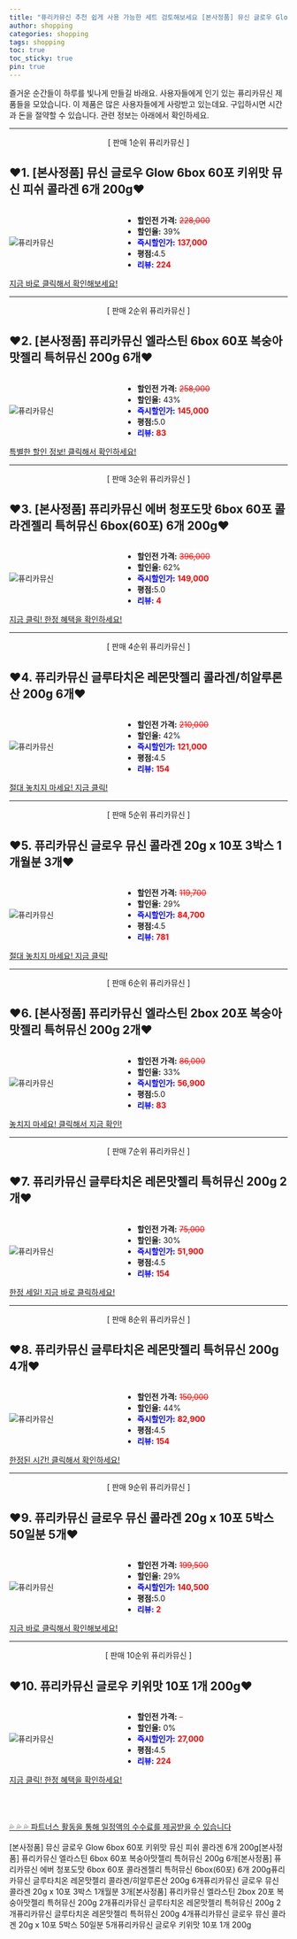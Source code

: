 ```yaml
---
title: "퓨리카뮤신 추천 쉽게 사용 가능한 세트 검토해보세요 [본사정품] 뮤신 글로우 Glow 6box"
author: shopping
categories: shopping
tags: shopping
toc: true
toc_sticky: true
pin: true
---
```

즐거운 순간들이 하루를 빛나게 만들길 바래요. 사용자들에게 인기 있는 퓨리카뮤신 제품들을 모았습니다. 이 제품은 많은 사용자들에게 사랑받고 있는데요. 구입하시면 시간과 돈을 절약할 수 있습니다. 관련 정보는 아래에서 확인하세요.

---
<p class="toplist" style="margin: 0 auto; display: block; width: fit-content;">[ 판매 1순위 퓨리카뮤신 ]</p>

<h2><strong>❤️1. [본사정품] 뮤신 글로우 Glow 6box 60포 키위맛 뮤신 피쉬 콜라겐 6개 200g❤️</strong></h2>

<div style="display: flex; align-items: center;">
    <div style="flex: 0.4;">
        <img src="https://thumbnail6.coupangcdn.com/thumbnails/remote/230x230ex/image/vendor_inventory/875e/b71a5de3dfd7fbcf59abf945bc143adc74230a96814399285432f5f87bbf.png" alt="퓨리카뮤신" style="max-width: 100%;">
    </div>
    <div style="flex: 0.6; margin-left: 10px;">
        <ul>
            <li><strong>할인전 가격:</strong> <del style="color: red;">228,000</del></li>
            <li><strong>할인율:</strong> 39%</li>
            <li><span style='color:blue'><strong>즉시할인가:</strong></span> <span style='color:red'><strong>137,000</strong></span></li>
            <li><strong>평점:</strong>4.5</li>
            <li><span style='color:blue'><strong>리뷰:</strong></span> <span style='color:red'><strong>224</strong></span></li>
        </ul>
    </div>
</div>
<div class="center">
    <a href="https://selin100587.github.io?lptag=AF9450613&subid=githubio&pageKey=7944292216&traceid=V0-153&itemId=21898503813&vendorItemId=83724120745" class="myButton">
        지금 바로 클릭해서 확인해보세요!
    </a>
</div>


---
<p class="toplist" style="margin: 0 auto; display: block; width: fit-content;">[ 판매 2순위 퓨리카뮤신 ]</p>

<h2><strong>❤️2. [본사정품] 퓨리카뮤신 엘라스틴 6box 60포 복숭아맛젤리 특허뮤신 200g 6개❤️</strong></h2>

<div style="display: flex; align-items: center;">
    <div style="flex: 0.4;">
        <img src="https://thumbnail7.coupangcdn.com/thumbnails/remote/230x230ex/image/vendor_inventory/811c/097a23b2ad378c00dc95e1be1e4de8eb868769444f5a7a2f4d4202bd0951.png" alt="퓨리카뮤신" style="max-width: 100%;">
    </div>
    <div style="flex: 0.6; margin-left: 10px;">
        <ul>
            <li><strong>할인전 가격:</strong> <del style="color: red;">258,000</del></li>
            <li><strong>할인율:</strong> 43%</li>
            <li><span style='color:blue'><strong>즉시할인가:</strong></span> <span style='color:red'><strong>145,000</strong></span></li>
            <li><strong>평점:</strong>5.0</li>
            <li><span style='color:blue'><strong>리뷰:</strong></span> <span style='color:red'><strong>83</strong></span></li>
        </ul>
    </div>
</div>
<div class="center">
    <a href="https://selin100587.github.io?lptag=AF9450613&subid=githubio&pageKey=7699789694&traceid=V0-153&itemId=20612408777&vendorItemId=87686774389" class="myButton">
        특별한 할인 정보! 클릭해서 확인하세요!
    </a>
</div>


---
<p class="toplist" style="margin: 0 auto; display: block; width: fit-content;">[ 판매 3순위 퓨리카뮤신 ]</p>

<h2><strong>❤️3. [본사정품] 퓨리카뮤신 에버 청포도맛 6box 60포 콜라겐젤리 특허뮤신 6box(60포) 6개 200g❤️</strong></h2>

<div style="display: flex; align-items: center;">
    <div style="flex: 0.4;">
        <img src="https://thumbnail9.coupangcdn.com/thumbnails/remote/230x230ex/image/vendor_inventory/3f95/d11cc4e3ba7be0e22abbc9a946b475dd2778788d7059ee7e4a12f1c9168e.png" alt="퓨리카뮤신" style="max-width: 100%;">
    </div>
    <div style="flex: 0.6; margin-left: 10px;">
        <ul>
            <li><strong>할인전 가격:</strong> <del style="color: red;">396,000</del></li>
            <li><strong>할인율:</strong> 62%</li>
            <li><span style='color:blue'><strong>즉시할인가:</strong></span> <span style='color:red'><strong>149,000</strong></span></li>
            <li><strong>평점:</strong>5.0</li>
            <li><span style='color:blue'><strong>리뷰:</strong></span> <span style='color:red'><strong>4</strong></span></li>
        </ul>
    </div>
</div>
<div class="center">
    <a href="https://selin100587.github.io?lptag=AF9450613&subid=githubio&pageKey=7925422297&traceid=V0-153&itemId=21786685998&vendorItemId=88835386862" class="myButton">
        지금 클릭! 한정 혜택을 확인하세요!
    </a>
</div>


---
<p class="toplist" style="margin: 0 auto; display: block; width: fit-content;">[ 판매 4순위 퓨리카뮤신 ]</p>

<h2><strong>❤️4. 퓨리카뮤신 글루타치온 레몬맛젤리 콜라겐/히알루론산 200g 6개❤️</strong></h2>

<div style="display: flex; align-items: center;">
    <div style="flex: 0.4;">
        <img src="https://thumbnail9.coupangcdn.com/thumbnails/remote/230x230ex/image/vendor_inventory/dfc5/9e1abf4e9a83ee3c1ac4fd56e9c79d650ca6933e38e7525a6af59ff16790.jpg" alt="퓨리카뮤신" style="max-width: 100%;">
    </div>
    <div style="flex: 0.6; margin-left: 10px;">
        <ul>
            <li><strong>할인전 가격:</strong> <del style="color: red;">210,000</del></li>
            <li><strong>할인율:</strong> 42%</li>
            <li><span style='color:blue'><strong>즉시할인가:</strong></span> <span style='color:red'><strong>121,000</strong></span></li>
            <li><strong>평점:</strong>4.5</li>
            <li><span style='color:blue'><strong>리뷰:</strong></span> <span style='color:red'><strong>154</strong></span></li>
        </ul>
    </div>
</div>
<div class="center">
    <a href="https://selin100587.github.io?lptag=AF9450613&subid=githubio&pageKey=7235407929&traceid=V0-153&itemId=18423238808&vendorItemId=87502186023" class="myButton">
        절대 놓치지 마세요! 지금 클릭!
    </a>
</div>


---
<p class="toplist" style="margin: 0 auto; display: block; width: fit-content;">[ 판매 5순위 퓨리카뮤신 ]</p>

<h2><strong>❤️5. 퓨리카뮤신 글로우 뮤신 콜라겐 20g x 10포 3박스 1개월분 3개❤️</strong></h2>

<div style="display: flex; align-items: center;">
    <div style="flex: 0.4;">
        <img src="https://thumbnail10.coupangcdn.com/thumbnails/remote/230x230ex/image/vendor_inventory/e4f2/e3f3ff4c5a0e83a29d0d4bd02c54548556cf13c3bef05af0a2ec4eae8f56.jpg" alt="퓨리카뮤신" style="max-width: 100%;">
    </div>
    <div style="flex: 0.6; margin-left: 10px;">
        <ul>
            <li><strong>할인전 가격:</strong> <del style="color: red;">119,700</del></li>
            <li><strong>할인율:</strong> 29%</li>
            <li><span style='color:blue'><strong>즉시할인가:</strong></span> <span style='color:red'><strong>84,700</strong></span></li>
            <li><strong>평점:</strong>4.5</li>
            <li><span style='color:blue'><strong>리뷰:</strong></span> <span style='color:red'><strong>781</strong></span></li>
        </ul>
    </div>
</div>
<div class="center">
    <a href="https://selin100587.github.io?lptag=AF9450613&subid=githubio&pageKey=6441802234&traceid=V0-153&itemId=14969558923&vendorItemId=82192760450" class="myButton">
        절대 놓치지 마세요! 지금 클릭!
    </a>
</div>


---
<p class="toplist" style="margin: 0 auto; display: block; width: fit-content;">[ 판매 6순위 퓨리카뮤신 ]</p>

<h2><strong>❤️6. [본사정품] 퓨리카뮤신 엘라스틴 2box 20포 복숭아맛젤리 특허뮤신 200g 2개❤️</strong></h2>

<div style="display: flex; align-items: center;">
    <div style="flex: 0.4;">
        <img src="https://thumbnail6.coupangcdn.com/thumbnails/remote/230x230ex/image/vendor_inventory/6763/1032250c016a41b92bc36f17dfbaa741a4e2b5ca3d5a06c896299ec64a5f.png" alt="퓨리카뮤신" style="max-width: 100%;">
    </div>
    <div style="flex: 0.6; margin-left: 10px;">
        <ul>
            <li><strong>할인전 가격:</strong> <del style="color: red;">86,000</del></li>
            <li><strong>할인율:</strong> 33%</li>
            <li><span style='color:blue'><strong>즉시할인가:</strong></span> <span style='color:red'><strong>56,900</strong></span></li>
            <li><strong>평점:</strong>5.0</li>
            <li><span style='color:blue'><strong>리뷰:</strong></span> <span style='color:red'><strong>83</strong></span></li>
        </ul>
    </div>
</div>
<div class="center">
    <a href="https://selin100587.github.io?lptag=AF9450613&subid=githubio&pageKey=7699789694&traceid=V0-153&itemId=18809163666&vendorItemId=85939749036" class="myButton">
        놓치지 마세요! 클릭해서 지금 확인!
    </a>
</div>


---
<p class="toplist" style="margin: 0 auto; display: block; width: fit-content;">[ 판매 7순위 퓨리카뮤신 ]</p>

<h2><strong>❤️7. 퓨리카뮤신 글루타치온 레몬맛젤리 특허뮤신 200g 2개❤️</strong></h2>

<div style="display: flex; align-items: center;">
    <div style="flex: 0.4;">
        <img src="https://thumbnail6.coupangcdn.com/thumbnails/remote/230x230ex/image/vendor_inventory/53d8/b123dbfeaf4fa2c433c297d9638d64181c0308a3969fd2cd97c9c3149f68.jpg" alt="퓨리카뮤신" style="max-width: 100%;">
    </div>
    <div style="flex: 0.6; margin-left: 10px;">
        <ul>
            <li><strong>할인전 가격:</strong> <del style="color: red;">75,000</del></li>
            <li><strong>할인율:</strong> 30%</li>
            <li><span style='color:blue'><strong>즉시할인가:</strong></span> <span style='color:red'><strong>51,900</strong></span></li>
            <li><strong>평점:</strong>4.5</li>
            <li><span style='color:blue'><strong>리뷰:</strong></span> <span style='color:red'><strong>154</strong></span></li>
        </ul>
    </div>
</div>
<div class="center">
    <a href="https://selin100587.github.io?lptag=AF9450613&subid=githubio&pageKey=7235407929&traceid=V0-153&itemId=18423179359&vendorItemId=90373584843" class="myButton">
        한정 세일! 지금 바로 클릭하세요!
    </a>
</div>


---
<p class="toplist" style="margin: 0 auto; display: block; width: fit-content;">[ 판매 8순위 퓨리카뮤신 ]</p>

<h2><strong>❤️8. 퓨리카뮤신 글루타치온 레몬맛젤리 특허뮤신 200g 4개❤️</strong></h2>

<div style="display: flex; align-items: center;">
    <div style="flex: 0.4;">
        <img src="https://thumbnail7.coupangcdn.com/thumbnails/remote/230x230ex/image/vendor_inventory/65c9/a2fc4ddb1a41e16ad8780f0992d2f1b8a7d936db629f0fd1cb61d8b7f51d.jpg" alt="퓨리카뮤신" style="max-width: 100%;">
    </div>
    <div style="flex: 0.6; margin-left: 10px;">
        <ul>
            <li><strong>할인전 가격:</strong> <del style="color: red;">150,000</del></li>
            <li><strong>할인율:</strong> 44%</li>
            <li><span style='color:blue'><strong>즉시할인가:</strong></span> <span style='color:red'><strong>82,900</strong></span></li>
            <li><strong>평점:</strong>4.5</li>
            <li><span style='color:blue'><strong>리뷰:</strong></span> <span style='color:red'><strong>154</strong></span></li>
        </ul>
    </div>
</div>
<div class="center">
    <a href="https://selin100587.github.io?lptag=AF9450613&subid=githubio&pageKey=7235407929&traceid=V0-153&itemId=18423236814&vendorItemId=90373584836" class="myButton">
        한정된 시간! 클릭해서 확인하세요!
    </a>
</div>


---
<p class="toplist" style="margin: 0 auto; display: block; width: fit-content;">[ 판매 9순위 퓨리카뮤신 ]</p>

<h2><strong>❤️9. 퓨리카뮤신 글로우 뮤신 콜라겐 20g x 10포 5박스 50일분 5개❤️</strong></h2>

<div style="display: flex; align-items: center;">
    <div style="flex: 0.4;">
        <img src="https://thumbnail6.coupangcdn.com/thumbnails/remote/230x230ex/image/vendor_inventory/72c1/8ab06451400450b2633928d07b7c0c9c2dd7c28ebade22552b4f2994d67b.jpg" alt="퓨리카뮤신" style="max-width: 100%;">
    </div>
    <div style="flex: 0.6; margin-left: 10px;">
        <ul>
            <li><strong>할인전 가격:</strong> <del style="color: red;">199,500</del></li>
            <li><strong>할인율:</strong> 29%</li>
            <li><span style='color:blue'><strong>즉시할인가:</strong></span> <span style='color:red'><strong>140,500</strong></span></li>
            <li><strong>평점:</strong>5.0</li>
            <li><span style='color:blue'><strong>리뷰:</strong></span> <span style='color:red'><strong>2</strong></span></li>
        </ul>
    </div>
</div>
<div class="center">
    <a href="https://selin100587.github.io?lptag=AF9450613&subid=githubio&pageKey=8203846318&traceid=V0-153&itemId=14969557474&vendorItemId=82192758681" class="myButton">
        지금 바로 클릭해서 확인해보세요!
    </a>
</div>


---
<p class="toplist" style="margin: 0 auto; display: block; width: fit-content;">[ 판매 10순위 퓨리카뮤신 ]</p>

<h2><strong>❤️10. 퓨리카뮤신 글로우 키위맛 10포 1개 200g❤️</strong></h2>

<div style="display: flex; align-items: center;">
    <div style="flex: 0.4;">
        <img src="https://thumbnail7.coupangcdn.com/thumbnails/remote/230x230ex/image/vendor_inventory/0aff/8618b1bf8f0862597b16136e8cd9eeda63badbd74af8519fff04d4857322.png" alt="퓨리카뮤신" style="max-width: 100%;">
    </div>
    <div style="flex: 0.6; margin-left: 10px;">
        <ul>
            <li><strong>할인전 가격:</strong> <del style="color: red;">-</del></li>
            <li><strong>할인율:</strong> 0%</li>
            <li><span style='color:blue'><strong>즉시할인가:</strong></span> <span style='color:red'><strong>27,000</strong></span></li>
            <li><strong>평점:</strong>4.5</li>
            <li><span style='color:blue'><strong>리뷰:</strong></span> <span style='color:red'><strong>224</strong></span></li>
        </ul>
    </div>
</div>
<div class="center">
    <a href="https://selin100587.github.io?lptag=AF9450613&subid=githubio&pageKey=7944292216&traceid=V0-153&itemId=19879553749&vendorItemId=86980119040" class="myButton">
        지금 클릭! 한정 혜택을 확인하세요!
    </a>
</div>

<br><br><br>[💦 💦 💦 파트너스 활동을 통해 일정액의 수수료를 제공받을 수 있습니다](https://link.coupang.com/a/bcpT2c)<br><br>[본사정품] 뮤신 글로우 Glow 6box 60포 키위맛 뮤신 피쉬 콜라겐 6개 200g[본사정품] 퓨리카뮤신 엘라스틴 6box 60포 복숭아맛젤리 특허뮤신 200g 6개[본사정품] 퓨리카뮤신 에버 청포도맛 6box 60포 콜라겐젤리 특허뮤신 6box(60포) 6개 200g퓨리카뮤신 글루타치온 레몬맛젤리 콜라겐/히알루론산 200g 6개퓨리카뮤신 글로우 뮤신 콜라겐 20g x 10포 3박스 1개월분 3개[본사정품] 퓨리카뮤신 엘라스틴 2box 20포 복숭아맛젤리 특허뮤신 200g 2개퓨리카뮤신 글루타치온 레몬맛젤리 특허뮤신 200g 2개퓨리카뮤신 글루타치온 레몬맛젤리 특허뮤신 200g 4개퓨리카뮤신 글로우 뮤신 콜라겐 20g x 10포 5박스 50일분 5개퓨리카뮤신 글로우 키위맛 10포 1개 200g